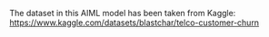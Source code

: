 The dataset in this AIML model has been taken from Kaggle: https://www.kaggle.com/datasets/blastchar/telco-customer-churn
